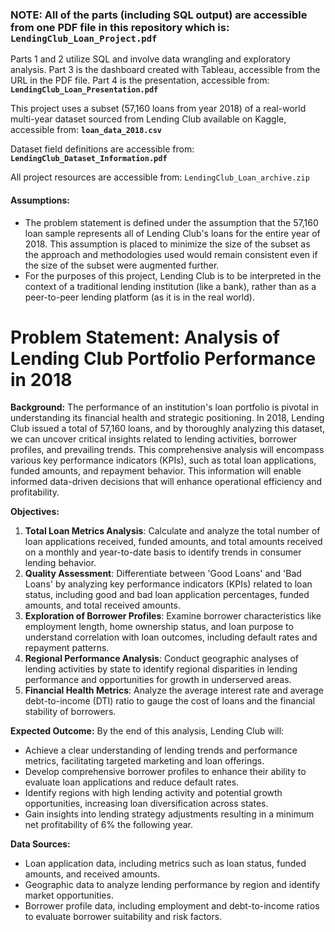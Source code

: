 ### **NOTE:** All of the parts **(including SQL output)** are accessible from one PDF file in this repository which is: **`LendingClub_Loan_Project.pdf`**

Parts 1 and 2 utilize SQL and involve data wrangling and exploratory analysis. 
Part 3 is the dashboard created with Tableau, accessible from the URL in the PDF file.
Part 4 is the presentation, accessible from: **`LendingClub_Loan_Presentation.pdf`**

This project uses a subset (57,160 loans from year 2018) of a real-world multi-year dataset sourced from Lending Club available on Kaggle, accessible from: **`loan_data_2018.csv`** 

Dataset field definitions are accessible from: **`LendingClub_Dataset_Information.pdf`** 

All project resources are accessible from: `LendingClub_Loan_archive.zip`

#### **Assumptions:**
* The problem statement is defined under the assumption that the 57,160 loan sample represents all of Lending Club's loans for the entire year of 2018. This assumption is placed to minimize the size of the subset as the approach and methodologies used would remain consistent even if the size of the subset were augmented further.
* For the purposes of this project, Lending Club is to be interpreted in the context of a traditional lending institution (like a bank), rather than as a peer-to-peer lending platform (as it is in the real world).

# **Problem Statement: Analysis of Lending Club Portfolio Performance in 2018**

**Background:** The performance of an institution's loan portfolio is pivotal in understanding its financial health and strategic positioning. In 2018, Lending Club issued a total of 57,160 loans, and by thoroughly analyzing this dataset, we can uncover critical insights related to lending activities, borrower profiles, and prevailing trends. This comprehensive analysis will encompass various key performance indicators (KPIs), such as total loan applications, funded amounts, and repayment behavior. This information will enable informed data-driven decisions that will enhance operational efficiency and profitability.

**Objectives:**

1. **Total Loan Metrics Analysis**: Calculate and analyze the total number of loan applications received, funded amounts, and total amounts received on a monthly and year-to-date basis to identify trends in consumer lending behavior.
1. **Quality Assessment**: Differentiate between 'Good Loans' and 'Bad Loans' by analyzing key performance indicators (KPIs) related to loan status, including good and bad loan application percentages, funded amounts, and total received amounts.
1. **Exploration of Borrower Profiles**: Examine borrower characteristics like employment length, home ownership status, and loan purpose to understand correlation with loan outcomes, including default rates and repayment patterns.
1. **Regional Performance Analysis**: Conduct geographic analyses of lending activities by state to identify regional disparities in lending performance and opportunities for growth in underserved areas.
1. **Financial Health Metrics**: Analyze the average interest rate and average debt-to-income (DTI) ratio to gauge the cost of loans and the financial stability of borrowers.

**Expected Outcome:** By the end of this analysis, Lending Club will:

* Achieve a clear understanding of lending trends and performance metrics, facilitating targeted marketing and loan offerings.
* Develop comprehensive borrower profiles to enhance their ability to evaluate loan applications and reduce default rates.
* Identify regions with high lending activity and potential growth opportunities, increasing loan diversification across states.
* Gain insights into lending strategy adjustments resulting in a minimum net profitability of 6% the following year.

**Data Sources:**

* Loan application data, including metrics such as loan status, funded amounts, and received amounts.
* Geographic data to analyze lending performance by region and identify market opportunities.
* Borrower profile data, including employment and debt-to-income ratios to evaluate borrower suitability and risk factors.
